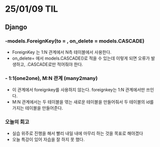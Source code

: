# 25/01/09 TIL
## Django
### -models.ForeignKey(to = , on_delete = models.CASCADE)
  - ForeignKey 는 1:N 관계에서 N측 테이블에서 사용한다.
  - on_delete= 에서 models.CASCADE()로 적을 수 있는데 이렇게 되면 오류가 발생하고, .CASCADE로만 적어줘야 한다.

### - 1:1(one2one), M:N 관계 (many2many)
  - 이 관계에서 foreignkey를 사용하지 않는다. foreignkey는 1:N 관계에서만 쓰인다.
  - M:N 관계에서는 두 테이블을 엮는 새로운 테이블을 만들어줘서 두 테이블의 id를 가지는 테이블을 만들어준다.

### 오늘의 회고
  - 실습 위주로 진행을 해서 빨리 내일 내에 마무리 하는 것을 목표로 해야겠다
  - 오늘 특강이 있어 자습을 잘 하지 못 했다.